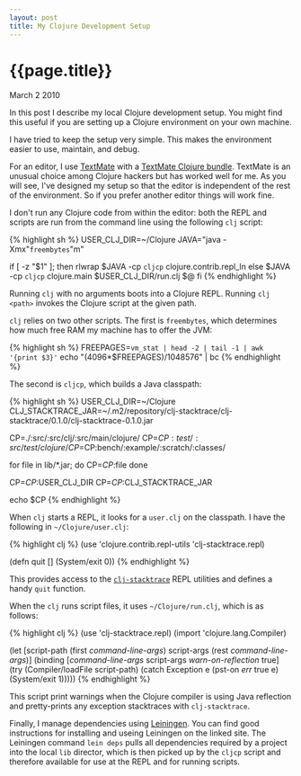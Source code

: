 ```yaml
---
layout: post
title: My Clojure Development Setup
---
```


# {{page.title}}

<span class="meta">March 2 2010</span>

In this post I describe my local Clojure development setup. You might find this useful if you are setting up a Clojure environment on your own machine.

I have tried to keep the setup very simple. This makes the environment easier to use, maintain, and debug.

For an editor, I use [TextMate](http://macromates.com) with a [TextMate Clojure bundle](http://github.com/mmcgrana/textmate-clojure). TextMate is an unusual choice among Clojure hackers but has worked well for me. As you will see, I've designed my setup so that the editor is independent of the rest of the environment. So if you prefer another editor things will work fine.

I don't run any Clojure code from within the editor: both the REPL and scripts are run from the command line using the following `clj` script:

{% highlight sh %}
USER_CLJ_DIR=~/Clojure
JAVA="java -Xmx"`freembytes`"m"

if [ -z "$1" ]; then
  rlwrap $JAVA -cp `cljcp` clojure.contrib.repl_ln
else
  $JAVA -cp `cljcp` clojure.main $USER_CLJ_DIR/run.clj $@
fi
{% endhighlight %}
    

Running `clj` with no arguments boots into a Clojure REPL. Running `clj <path>` invokes the Clojure script at the given path.

`clj` relies on two other scripts. The first is `freembytes`, which determines how much free RAM my machine has to offer the JVM:

{% highlight sh %}
FREEPAGES=`vm_stat | head -2 | tail -1 | awk '{print $3}'`
echo "(4096*$FREEPAGES)/1048576" | bc
{% endhighlight %}

The second is `cljcp`, which builds a Java classpath:

{% highlight sh %}
USER_CLJ_DIR=~/Clojure
CLJ_STACKTRACE_JAR=~/.m2/repository/clj-stacktrace/clj-stacktrace/0.1.0/clj-stacktrace-0.1.0.jar

CP=./:src/:src/clj/:src/main/clojure/
CP=$CP:test/:src/test/clojure/
CP=$CP:bench/:example/:scratch/:classes/

for file in lib/*.jar; do
  CP=$CP:$file
done

CP=$CP:$USER_CLJ_DIR
CP=$CP:$CLJ_STACKTRACE_JAR

echo $CP
{% endhighlight %}

When `clj` starts a REPL, it looks for a `user.clj` on the classpath. I have the following in `~/Clojure/user.clj`:

{% highlight clj %}
(use 'clojure.contrib.repl-utils 'clj-stacktrace.repl)

(defn quit []
  (System/exit 0))
{% endhighlight %}

This provides access to the [`clj-stacktrace`](http://github.com/mmcgrana/clj-stacktrace) REPL utilities and defines a handy `quit` function.

When the `clj` runs script files, it uses `~/Clojure/run.clj`, which is as follows:

{% highlight clj %}
(use 'clj-stacktrace.repl)
(import 'clojure.lang.Compiler)

(let [script-path (first *command-line-args*)
      script-args (rest  *command-line-args*)]
  (binding [*command-line-args*  script-args
            *warn-on-reflection* true]
    (try
      (Compiler/loadFile script-path)
      (catch Exception e
        (pst-on *err* true e)
        (System/exit 1)))))
{% endhighlight %}

This script print warnings when the Clojure compiler is using Java reflection and pretty-prints any exception stacktraces with `clj-stacktrace`.

Finally, I manage dependencies using [Leiningen](http://github.com/technomancy/leiningen). You can find good instructions for installing and useing Leiningen on the linked site. The Leiningen command `lein deps` pulls all dependencies required by a project into the local `lib` director, which is then picked up by the `cljcp` script and therefore available for use at the REPL and for running scripts.
